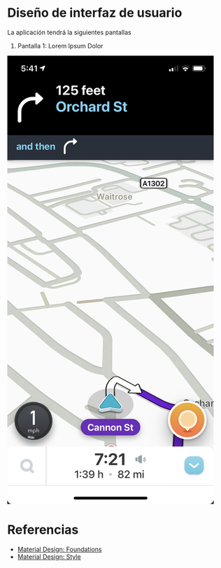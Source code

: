 # Diseño de interfaz de usuario

La aplicación tendrá la siguientes pantallas

1. Pantalla 1: Lorem Ipsum Dolor

![screen1](images/waze_app_screenshot.jpg)

# Referencias

- [Material Design: Foundations](https://m3.material.io/foundations)
- [Material Design: Style](https://m3.material.io/styles)
